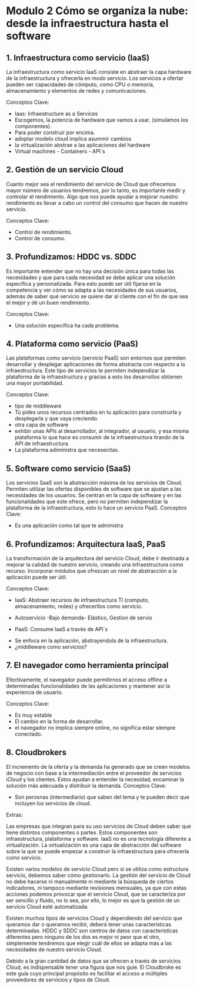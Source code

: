 # Modulo 2 Cómo se organiza la nube: desde la infraestructura hasta el software

## 1. Infraestructura como servicio (IaaS)
La infraestructura como servicio IaaS consiste en abstraer la capa hardware de la infraestructura y ofrecerla en modo servicio. Los servicios a ofertar pueden ser capacidades de cómputo, como CPU o memoria, almacenamiento y elementos de redes y comunicaciones.

Conceptos Clave:
- Iaas: Infraestructure as a Services
- Escogemos, la potencia de hardware que vamos a usar. (simulamos los componentes).
- Para poder construir por encima.
- adoptar modelo cloud implica asummir cambios
- la virtualización abstrae a las aplicaciones del hardware
- Virtual machines - Containers - API´s 


## 2. Gestión de un servicio Cloud
Cuanto mejor sea el rendimiento del servicio de Cloud que ofrecemos mayor número de usuarios tendremos, por lo tanto, es importante medir y controlar el rendimiento. Algo que nos puede ayudar a mejorar nuestro rendimiento es llevar a cabo un control del consumo que hacen de nuestro servicio.

Conceptos Clave:
- Control de rendimiento.
- Control de consumo.

## 3. Profundizamos: HDDC vs. SDDC
Es importante entender que no hay una decisión única para todas las necesidades y que para cada necesidad se debe aplicar una solución específica y personalizada. Para esto puede ser útil fijarse en la competencia y ver cómo se adapta a las necesidades de sus usuarios, además de saber qué servicio se quiere dar al cliente con el fin de que sea el mejor y dé un buen rendimiento.

Conceptos Clave:
-  Una solución especifica ha cada problema.

## 4. Plataforma como servicio (PaaS)
Las plataformas como servicio (servicio PaaS) son entornos que permiten desarrollar y desplegar aplicaciones de forma abstracta con respecto a la infraestructura. Este tipo de servicios te permiten independizar la plataforma de la infraestructura y gracias a esto los desarrollos obtienen una mayor portabilidad.

Conceptos Clave:
- tipo de middleware
- Tú pides unos recursos centrados en tu aplicación para construirla y desplegarla y que vaya creciendo.
- otra capa de software
- exhibir unas APIs al desarrollador, al integrador, al usuario, y esa misma plataforma lo que hace es consumir de la infraestructura tirando de la API de infraestructura
- La plataforma adiministra que necesecitas.


## 5. Software como servicio (SaaS)
Los servicios SaaS son la abstracción máxima de los servicios de Cloud. Permiten utilizar las ofertas disponibles de software que se ajustan a las necesidades de los usuarios. Se centran en la capa de software y en las funcionalidades que este ofrece, pero no permiten independizar la plataforma de la infraestructura, esto lo hace un servicio PaaS.
Conceptos Clave:
- Es una aplicación como tal que te administra 

## 6. Profundizamos: Arquitectura IaaS, PaaS
La transformación de la arquitectura del servicio Cloud, debe ir destinada a mejorar la calidad de nuestro servicio, creando una infraestructura como recurso. Incorporar módulos que ofrezcan un nivel de abstracción a la aplicación puede ser útil.

Conceptos Clave:
- IaaS: Abstraer recursos de infraestructura TI (computo, almacenamiento, redes) y ofrecerllos como servicio.
* Autoservicio -Bajo demanda- Elástico, Gestion de servio

- PaaS: Consume IaaS a través de API´s
* Se enfoca en la aplicación, abstrayendola de la infraestructura.
* ¿middleware como servicios?

## 7. El navegador como herramienta principal
Efectivamente, el navegador puede permitirnos el acceso offline a determinadas funcionalidades de las aplicaciones y mantener así la experiencia de usuario.

Conceptos Clave:
- Es muy estable
- El cambio en la forma de desarrollar.
- el navegador no implica siempre online, no significa estar siempre conectado. 

## 8. Cloudbrokers
El incremento de la oferta y la demanda ha generado que se creen modelos de negocio con base a la intermediación entre el proveedor de servicios iCloud y los clientes. Estos ayudan a entender la necesidad, encaminar la solución más adecuada y distribuir la demanda.
Conceptos Clave:
- Son perosnas (intermediario) que saben del tema y te pueden decir que incluyen los servicios de cloud.

Extras:

Las empresas que integran para su uso servicios de Cloud deben saber que tiene distintos componentes o partes. Estos componentes son infraestructura, plataforma y software. IaaS no es una tecnología diferente a virtualización. La virtualización es una capa de abstracción del software sobre la que se puede empezar a construir la infraestructura para ofrecerla como servicio.

Existen varios modelos de servicio Cloud pero si se utiliza como estructura servicio, debemos saber cómo gestionarlo. La gestión del servicio de Cloud no debe hacerse ni manualmente ni mediante la búsqueda de ciertos indicadores, ni tampoco mediante revisiones mensuales, ya que con estas acciones podemos provocar que el servicio Cloud, que se caracteriza por ser sencillo y fluido, no lo sea, por ello, lo mejor es que la gestión de un servicio Cloud esté automatizada.

Existen muchos tipos de servicios Cloud y dependiendo del servicio que queramos dar o queramos recibir, deberá tener unas características determinadas. HDDC y SDDC son centros de datos con características diferentes pero ninguno de los dos es mejor ni peor que el otro, simplemente tendremos que elegir cuál de ellos se adapta más a las necesidades de nuestro servicio Cloud.

Debido a la gran cantidad de datos que se ofrecen a través de servicios Cloud, es indispensable tener una figura que nos guíe. El Cloudbroke es este guía cuyo principal propósito es facilitar el acceso a múltiples proveedores de servicios y tipos de Cloud.
